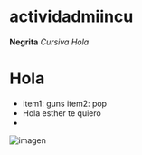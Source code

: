 # actividadmiincu
**Negrita**
*Cursiva*
_Hola_
<h1> Hola </h1>

* item1: guns item2: pop
* Hola esther te quiero
* 
![imagen](https://github.com/user-attachments/assets/ca7d1e1d-64ac-4f32-9f67-f8aedb74b9b7)
